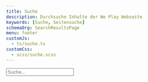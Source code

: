 ```yaml
---
title: Suche
description: Durchsuche Inhalte der We Play Webseite
keywords: [Suche, Seitensuche]
schemaOrg: SearchResultsPage
menu: footer
customJs:
  - ts/suche.ts
customCss:
  - scss/suche.scss
---
```


<form itemprop="potentialAction" itemscope itemtype="http://schema.org/SearchAction">
  <meta itemprop="target" content="{{.Site.BaseURL}}/search.html?q={query}" />
  <input class="wp-search-field" itemprop="query-input" placeholder="Suche..." type="search" name="query" />
</form>

<ol class="results">
</ol>
